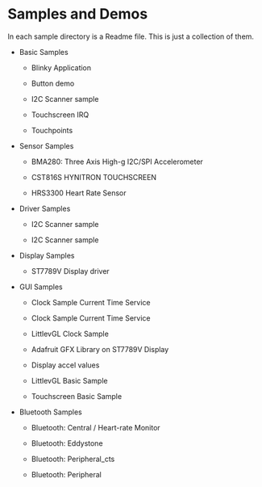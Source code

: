 # Samples and Demos

In each sample directory is a Readme file.
This is just a collection of them.


* Basic Samples


    * Blinky Application


    * Button demo


    * I2C Scanner sample


    * Touchscreen IRQ


    * Touchpoints


* Sensor Samples


    * BMA280: Three Axis High-g I2C/SPI Accelerometer


    * CST816S HYNITRON TOUCHSCREEN


    * HRS3300 Heart Rate Sensor


* Driver Samples


    * I2C Scanner sample


    * I2C Scanner sample


* Display Samples


    * ST7789V Display driver


* GUI Samples


    * Clock Sample Current Time Service


    * Clock Sample Current Time Service


    * LittlevGL Clock Sample


    * Adafruit GFX Library on ST7789V Display


    * Display accel values


    * LittlevGL Basic Sample


    * Touchscreen Basic Sample


* Bluetooth Samples


    * Bluetooth: Central / Heart-rate Monitor


    * Bluetooth: Eddystone


    * Bluetooth: Peripheral_cts


    * Bluetooth: Peripheral


<!-- comment
To add a new sample document, please use the template available under
``doc/templates/sample.tmpl`` -->
